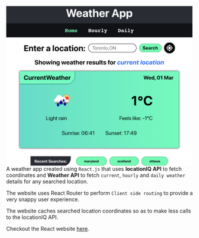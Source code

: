 <!-- # React Weather App (Open Weather Student access expired so weather won't load) -->
<img src="/public/react-weather.png" align="left" width="500" alt="screenshot of react website">

A weather app created using `React.js` that uses **locationIQ API** to fetch coordinates and **Weather API** to fetch `current`, `hourly` and `daily weather` details for any searched location.

The website uses React Router to perform `Client side routing` to provide a very snappy user experience.

The website caches searched location coordinates so as to make less calls to the locationIQ API.

Checkout the React website [here](https://react-weather-app-roan-one.vercel.app/#/home).
